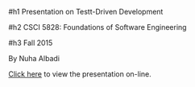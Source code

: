 #h1 Presentation on Testt-Driven Development

#h2 CSCI 5828: Foundations of Software Engineering

#h3 Fall 2015

By Nuha Albadi

[Click here](https://nuhaalbadi.github.io/Presentation1/) to view the presentation on-line.

